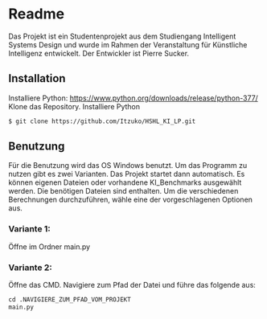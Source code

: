 # Readme
Das Projekt ist ein Studentenprojekt aus dem Studiengang Intelligent Systems Design und wurde im Rahmen der Veranstaltung für Künstliche Intelligenz entwickelt. Der Entwickler ist Pierre Sucker.


## Installation

Installiere Python: https://www.python.org/downloads/release/python-377/
Klone das Repository.
Installiere Python

```bash
$ git clone https://github.com/Itzuko/HSHL_KI_LP.git
```

## Benutzung
Für die Benutzung wird das OS Windows benutzt. 
Um das Programm zu nutzen gibt es zwei Varianten. Das Projekt startet dann automatisch. Es können eigenen Dateien oder vorhandene KI_Benchmarks ausgewählt werden. Die benötigen Dateien sind enthalten. Um die verschiedenen Berechnungen durchzuführen, wähle eine der vorgeschlagenen Optionen aus.

### Variante 1:
Öffne im Ordner main.py

### Variante 2:
Öffne das CMD.
Navigiere zum Pfad der Datei und führe das folgende aus:
```python
cd .NAVIGIERE_ZUM_PFAD_VOM_PROJEKT
main.py
```


